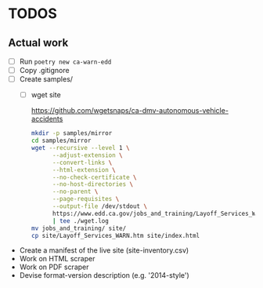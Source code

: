 # TODOS


## Actual work

- [ ] Run `poetry new ca-warn-edd`
- [ ] Copy .gitignore
- [ ] Create samples/
    - [ ] wget site

        https://github.com/wgetsnaps/ca-dmv-autonomous-vehicle-accidents
        
        ```sh
        mkdir -p samples/mirror
        cd samples/mirror
        wget --recursive --level 1 \
              --adjust-extension \
              --convert-links \
              --html-extension \
              --no-check-certificate \
              --no-host-directories \
              --no-parent \
              --page-requisites \
              --output-file /dev/stdout \
              https://www.edd.ca.gov/jobs_and_training/Layoff_Services_WARN.htm \
              | tee ./wget.log
        mv jobs_and_training/ site/
        cp site/Layoff_Services_WARN.htm site/index.html
        ```

- Create a manifest of the live site (site-inventory.csv)
- Work on HTML scraper
- Work on PDF scraper
- Devise format-version description (e.g. '2014-style')

